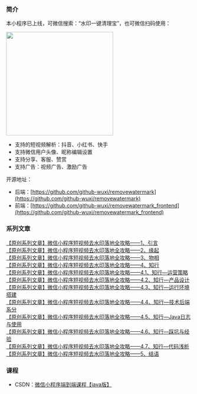 ### 简介
本小程序已上线，可微信搜索：“水印一键清理宝”，也可微信扫码使用：

<img src="https://mdn.alipayobjects.com/huamei_jfklky/afts/img/A*a5ONR4ZdOn4AAAAAAAAAAAAAeqKkAQ/original" width="290" height="280"/>

+ 支持的短视频解析：抖音、小红书、快手
+ 支持微信用户头像、昵称编辑设置
+ 支持分享、客服、赞赏
+ 支持广告：视频广告、激励广告

开源地址：

+ 后端：[https://github.com/github-wuxi/removewatermark](https://github.com/github-wuxi/removewatermark)
+ 前端：[https://github.com/github-wuxi/removewatermark_frontend](https://github.com/github-wuxi/removewatermark_frontend)

### 系列文章
[【原创系列文章】微信小程序短视频去水印落地全攻略——1、引言](https://blog.csdn.net/CSDN_wx123/article/details/145929936)  
[【原创系列文章】微信小程序短视频去水印落地全攻略——2、缘起](https://blog.csdn.net/CSDN_wx123/article/details/145988564)  
[【原创系列文章】微信小程序短视频去水印落地全攻略——3、物相](https://blog.csdn.net/CSDN_wx123/article/details/145988661)  
[【原创系列文章】微信小程序短视频去水印落地全攻略——4、知行](https://blog.csdn.net/CSDN_wx123/article/details/145989316)  
[【原创系列文章】微信小程序短视频去水印落地全攻略——4.1、知行—运营策略](https://blog.csdn.net/CSDN_wx123/article/details/145994011)  
[【原创系列文章】微信小程序短视频去水印落地全攻略——4.2、知行—产品设计](https://blog.csdn.net/CSDN_wx123/article/details/145994111)  
[【原创系列文章】微信小程序短视频去水印落地全攻略——4.3、知行—运行环境搭建](https://blog.csdn.net/CSDN_wx123/article/details/145994275)  
[【原创系列文章】微信小程序短视频去水印落地全攻略——4.4、知行—技术后端系分](https://blog.csdn.net/CSDN_wx123/article/details/145994416)  
[【原创系列文章】微信小程序短视频去水印落地全攻略——4.5、知行—Java日志与使用](https://blog.csdn.net/CSDN_wx123/article/details/145994543)  
[【原创系列文章】微信小程序短视频去水印落地全攻略——4.6、知行—踩坑与经验](https://blog.csdn.net/CSDN_wx123/article/details/145994618)  
[【原创系列文章】微信小程序短视频去水印落地全攻略——4.7、知行—代码浅析](https://blog.csdn.net/CSDN_wx123/article/details/145994761)  
[【原创系列文章】微信小程序短视频去水印落地全攻略——5、结语](https://blog.csdn.net/CSDN_wx123/article/details/145994828)


### 课程
+ CSDN：[微信小程序端到端课程【java版】](https://edu.csdn.net/course/detail/40395) 

